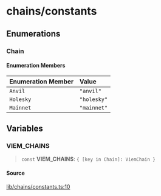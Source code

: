 # chains/constants

## Enumerations

### Chain

#### Enumeration Members

| Enumeration Member | Value |
| :------ | :------ |
| `Anvil` | `"anvil"` |
| `Holesky` | `"holesky"` |
| `Mainnet` | `"mainnet"` |

## Variables

### VIEM\_CHAINS

> `const` **VIEM\_CHAINS**: `{ [key in Chain]: ViemChain }`

#### Source

[lib/chains/constants.ts:10](https://github.com/PufferFinance/puffer-sdk/blob/5557be5ea2c0089143f3eff2c5867a79ad5c3a08/lib/chains/constants.ts#L10)
